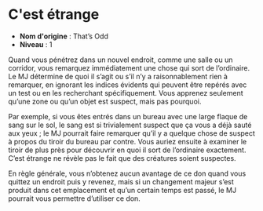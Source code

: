 # C'est étrange

 * **Nom d'origine** : That’s Odd
 * **Niveau** : 1


<p>Quand vous pénétrez dans un nouvel endroit, comme une salle ou un corridor, vous remarquez immédiatement une chose qui sort de l’ordinaire. Le MJ détermine de quoi il s’agit ou s’il n’y a raisonnablement rien à remarquer, en ignorant les indices évidents qui peuvent être repérés avec un test ou en les recherchant spécifiquement. Vous apprenez seulement qu’une zone ou qu’un objet est suspect, mais pas pourquoi.</p>
<p>Par exemple, si vous êtes entrés dans un bureau avec une large flaque de sang sur le sol, le sang est si trivialement suspect que ça vous a déjà sauté aux yeux ; le MJ pourrait faire remarquer qu’il y a quelque chose de suspect à propos du tiroir du bureau par contre. Vous auriez ensuite à examiner le tiroir de plus près pour découvrir en quoi il sort de l’ordinaire exactement. C’est étrange ne révèle pas le fait que des créatures soient suspectes.</p>
<p>En règle générale, vous n’obtenez aucun avantage de ce don quand vous quittez un endroit puis y revenez, mais si un changement majeur s’est produit dans cet emplacement et qu’un certain temps est passé, le MJ pourrait vous permettre d’utiliser ce don.
</p>